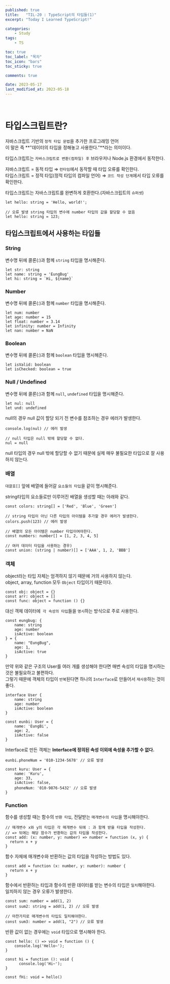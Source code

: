 ```yaml
---
published: true
title:   "TIL-20 : TypeScript의 타입들(1)"
excerpt: "Today I Learned TypeScript!"

categories:
    - Study
tags:
    - TS

toc: true
toc_label: "목차"
toc_icon: "bars"
toc_sticky: true

comments: true

date: 2023-05-17
last_modified_at: 2023-05-18
---
```

<br>

# 타입스크립트란?

자바스크립트 기반의 `정적 타입 문법`을 추가한 프로그래밍 언어  
이 말은 즉 **"데이터의 타입을 정해놓고 사용한다."**라는 의미이다.  

타입스크립트는 `자바스크립트로 변환(컴파일) 후` 브라우저나 Node.js 환경에서 동작한다.  

자바스크립트 = 동적 타입 ⇒ `런타임`에서 동작할 때 타입 오류를 확인한다.  
타입스크립트 = 정적 타입(정적 타입의 컴파일 언어) ⇒ `코드 작성 단계`에서 타입 오류를 확인한다.  

타입스크립트는 자바스크립트를 완변하게 호환한다.(자바스크립트의 `슈퍼셋`)

```tsx
let hello: string = 'Hello, world!';

// 오류 발생 string 타입의 변수에 number 타입의 값을 할당할 수 없음
let hello: string = 123; 
```

## 타입스크립트에서 사용하는 타입들

### String

변수명 뒤에 콜론(:)과 함께 `string` 타입을 명시해준다.

```tsx
let str: string
let name: string = 'EungBug'
let hi: string = `Hi, ${name}`
```
### Number

변수명 뒤에 콜론(:)과 함께 `number` 타입을 명시해준다.

```tsx
let num: number
let age: number = 15
let float: number = 3.14
let infinity: number = Infinity
let nan: number = NaN
```

### Boolean

변수명 뒤에 콜론(:)과 함께 `boolean` 타입을 명시해준다.

```tsx
let isValid: boolean
let isChecked: boolean = true
```

### Null / Undefined

변수명 뒤에 콜론(:)과 함께 `null`, `undefined` 타입을 명시해준다.

```tsx
let nul: null
let und: undefined
```

null의 경우 null 값이 할당 되기 전 변수를 참조하는 경우 에러가 발생한다.
```tsx
console.log(nul) // 에러 발생

// null 타입은 null 밖에 할당할 수 없다.
nul = null
```

null 타입의 경우 null 밖에 할당할 수 없기 때문에 실제 매우 불필요한 타입으로 잘 사용하지 않는다.

### 배열

`대괄호[]` 앞에 배열에 들어갈 `요소들의 타입`을 같이 명시해준다.  

string타입의 요소들로만 이루어진 배열을 생성할 때는 아래와 같다.

```tsx
const colors: string[] = ['Red', 'Blue', 'Green']

// string 타입이 아닌 다른 타입의 아이템을 추가할 경우 에러가 발생한다.
colors.push(123) // 에러 발생
```

```tsx
// 배열의 모든 아이템은 number 타입이여야한다.
const numbers: number[] = [1, 2, 3, 4, 5]

// 여러 데이터 타입을 사용하는 경우)
const union: (string | number)[] = ['AAA', 1, 2, 'BBB']
```

### 객체

object라는 타입 자체는 엄격하지 않기 때문에 거의 사용하지 않는다.  
object, array, function 모두 `Object` 타입이기 때문이다.

```tsx
const obj: object = {}
const arr: object = []
const func: object = function () {}
```

대신 객체 데이터에` 각 속성의 타입`들을 `명시`하는 방식으로 주로 사용한다.

```tsx
const eungbug: {
	name: string
	age: number
	isActive: boolean
} = {
	name: "EungBug",
	age: 1,
	isActive: true
}
```

만약 위와 같은 구조의 User를 여러 개를 생성해야 한다면 매번 속성의 타입을 명시하는 것은 불필요하고 불편하다.  
그렇기 때문에 객체의 타입이 `반복`된다면 하나의 `Interface`로 만들어서 `재사용`하는 것이 좋다.

```tsx
interface User {
	name: string
	age: number
	isActive: boolean
} 

const eunbi: User = {
	name: 'EungBi',
	age: 2,
	isActive: false
}
```

Interface로 만든 객체는 **Interface에 정의된 속성 이외에 속성을 추가할 수 없다.**

```tsx
eunbi.phoneNum = '010-1234-5678' // 오류 발생

const kuru: User = {
    name: 'Kuru',
    age: 33,
    isActive: false,
    phoneNum: '010-9876-5432' // 오류 발생
}
```

### Function

함수를 생성할 때는 함수의 `반환 타입`, 전달받는 `매개변수의 타입`을 명시해야한다.

```tsx
// 매개변수 x와 y의 타입은 각 매개변수 뒤에 : 과 함께 받을 타입을 작성한다.
// => 뒤에는 해당 함수가 반환하는 값의 타입을 작성한다.
const add: (x: number, y: number) => number = function (x, y) {
  return x + y
}
```

함수 자체에 매개변수와 반환하는 값의 타입을 작성하는 방법도 있다.

```tsx
const add = function (x: number, y: number): number {
  return x + y
}
```

함수에서 반환하는 타입과 함수의 반환 데이터를 받는 변수의 타입은 `일치`해야한다.  
일치하지 않는 경우 오류가 발생한다.

```tsx
const sum: number = add(1, 2)
const sum2: string = add(1, 2) // 오류 발생

// 마찬가지로 매개변수의 타입도 일치해야한다.
const sum3: number = add(1, "2") // 오류 발생
```

반환 값이 없는 경우에는 `void` 타입으로 명시해야 한다.

```tsx
const hello: () => void = function () {
    console.log('Hello~');
}

const hi = function (): void {
      console.log('Hi~');
}

const fHi: void = hello()
```

